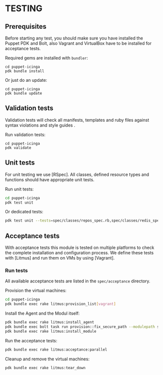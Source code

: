 # TESTING

## Prerequisites
Before starting any test, you should make sure you have installed the Puppet PDK and Bolt,
also Vagrant and VirtualBox have to be installed for acceptance tests.

Required gems are installed with `bundler`:
```
cd puppet-icinga
pdk bundle install
```

Or just do an update:
```
cd puppet-icinga
pdk bundle update
```

## Validation tests
Validation tests will check all manifests, templates and ruby files against syntax violations and style guides .

Run validation tests:
```
cd puppet-icinga
pdk validate
```

## Unit tests
For unit testing we use [RSpec]. All classes, defined resource types and functions should have appropriate unit tests.

Run unit tests:
``` bash
cd puppet-icinga
pdk test unit
```

Or dedicated tests:
``` bash
pdk test unit --tests=spec/classes/repos_spec.rb,spec/classes/redis_spec.rb
```

## Acceptance tests
With acceptance tests this module is tested on multiple platforms to check the complete installation and configuration process.
We define these tests with [Litmus] and run them on VMs by using [Vagrant].

### Run tests
All available acceptance tests are listed in the `spec/acceptance` directory.

Provision the virtual machines:
``` bash
cd puppet-icinga
pdk bundle exec rake litmus:provision_list[vagrant]
```

Install the Agent and the Modul itself:
``` bash
pdk bundle exec rake litmus:install_agent
pdk bundle exec bolt task run provision::fix_secure_path --modulepath spec/fixtures/modules -i inventory.yaml -t ssh_nodes
pdk bundle exec rake litmus:install_module
```

Run the acceptance tests:
``` bash
pdk bundle exec rake litmus:acceptance:parallel
```

Cleanup and remove the virtual machines:
``` bash
pdk bundle exec rake litmus:tear_down
```
